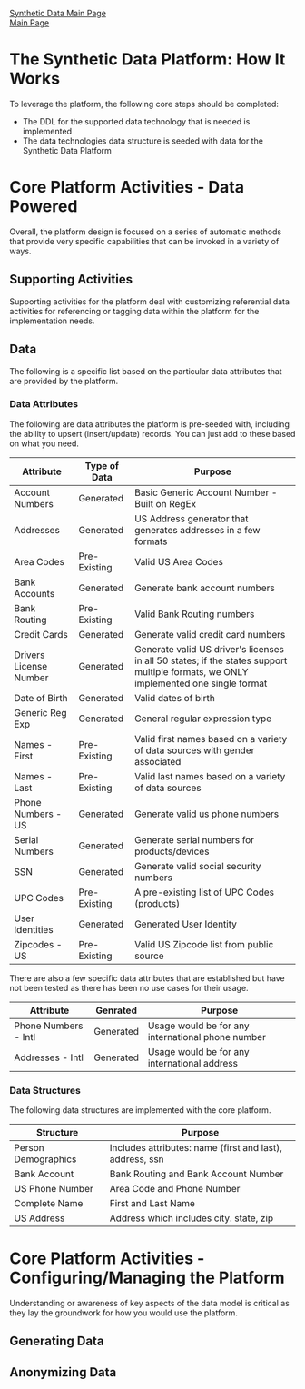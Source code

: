 <a href="./SyntheticData.md" target="_blank">Synthetic Data Main Page</a></br>
<a href="./README.md" target="_blank">Main Page</a>

# The Synthetic Data Platform: How It Works
To leverage the platform, the following core steps should be completed:
- The DDL for the supported data technology that is needed is implemented
- The data technologies data structure is seeded with data for the Synthetic Data Platform

# Core Platform Activities - Data Powered
Overall, the platform design is focused on a series of automatic methods that provide very 
specific capabilities that can be invoked in a variety of ways.

## Supporting Activities
Supporting activities for the platform deal with customizing referential data activities for 
referencing or tagging data within the platform for the implementation needs.

## Data
The following is a specific list based on the particular data attributes that are provided by the 
platform.

### Data Attributes
The following are data attributes the platform is pre-seeded with, including the ability to 
upsert (insert/update) records. You can just add to these based on what you need.

| Attribute              | Type of Data |Purpose | 
|------------------------|--------------|--------|
| Account Numbers        | Generated        |Basic Generic Account Number - Built on RegEx|
| Addresses              | Generated        |US Address generator that generates addresses in a few formats| 
| Area Codes             | Pre-Existing      |Valid US Area Codes|
| Bank Accounts          | Generated      |Generate bank account numbers|
| Bank Routing           | Pre-Existing        |Valid Bank Routing numbers|
| Credit Cards           | Generated        |Generate valid credit card numbers|
| Drivers License Number | Generated        |Generate valid US driver's licenses in all 50 states; if the states support multiple formats, we ONLY implemented one single format|
| Date of Birth          | Generated        |Valid dates of birth|
| Generic Reg Exp        | Generated        |General regular expression type|
| Names - First          | Pre-Existing | Valid first names based on a variety of data sources with gender associated|
| Names - Last           | Pre-Existing |Valid last names based on a variety of data sources|
| Phone Numbers - US     | Generated        |Generate valid us phone numbers|
| Serial Numbers         | Generated        |Generate serial numbers for products/devices|
| SSN                    | Generated        |Generate valid social security numbers|
| UPC Codes              | Pre-Existing|A pre-existing list of UPC Codes (products)|
| User Identities        | Generated         |Generated User Identity|
| Zipcodes - US          | Pre-Existing|Valid US Zipcode list from public source|

There are also a few specific data attributes that are established but have not been tested as there 
has been no use cases for their usage.

| Attribute           | Genrated |Purpose | 
|---------------------|---------|---------|
| Phone Numbers - Intl |Generated| Usage would be for any international phone number        |
| Addresses - Intl     |Generated|Usage would be for any international address |

### Data Structures
The following data structures are implemented with the core platform.

| Structure           | Purpose                                                  | 
|---------------------|----------------------------------------------------------|
| Person Demographics | Includes attributes: name (first and last), address, ssn |
| Bank Account        | Bank Routing and Bank Account Number                     |
| US Phone Number     | Area Code and Phone Number                               |
| Complete Name       | First and Last Name                                      |
| US Address          | Address which includes city. state, zip                  |

# Core Platform Activities - Configuring/Managing the Platform
Understanding or awareness of key aspects of the data model is critical as they lay the groundwork for how you would use the platform.

## Generating Data

## Anonymizing Data

